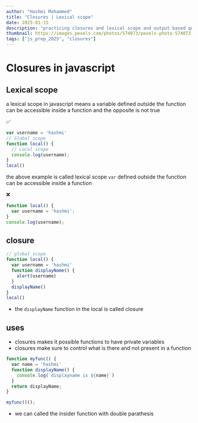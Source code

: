 ```yaml
---
author: "Hashmi Mohammed"
title: "Closures | Lexical scope"
date: 2025-01-15
description: "practicing closures and lexical scope and output based questions"
thumbnail: https://images.pexels.com/photos/574073/pexels-photo-574073.jpeg
tags: ["js_prep_2025", "closures"]
---
```

# Closures in javascript

## Lexical scope

a lexical scope in javascript means a variable defined outside the function can
be accessible inside a function and the opposite is not true

:white_check_mark:
```javascript
var username = 'hashmi'
// Global scope
function local() {
  // Local scope
  console.log(username);
}
local()
```

the above example is called lexical scope ``var`` defined outside the function
can be accessible inside a function

:x:

```javascript
function local() {
  var username = 'hashmi';
}
console.log(username);
```
## closure

```javascript
// global scope
function local() {
  var username = 'hashmi'
  function displayName() {
    alert(username)
  }
  displayName()
}
local()
```

- the `displayName` function in the local is called closure

## uses

- closures makes it possible functions to have private variables
- closures make sure to control what is there and not present in a function

``` javascript
function myfunc() {
  var name = 'hashmi'
  function displayName() {
    console.log(`displayname is ${name}`)
  }
  return displayName;
}

myfunc()();
```

- we can called the insider function with double parathesis
